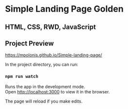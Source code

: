 # Simple Landing Page Golden

## HTML, CSS, RWD, JavaScript

## Project Preview
https://mpolonis.github.io/Simple-landing-page/

In the project directory, you can run:

### `npm run watch` 


Runs the app in the development mode.<br>
Open [http://localhost:3000](http://localhost:3000) to view it in the browser.

The page will reload if you make edits.<br>